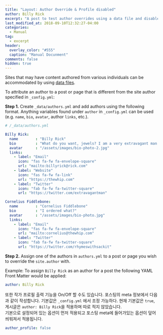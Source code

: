 ```yaml
---
title: "Layout: Author Override & Profile disabled"
author: Billy Rick
excerpt: "A post to test author overrides using a data file and disabled profile"
last_modified_at: 2018-09-10T12:32:27-04:00
categories:
  - Manual
tag:
  - excerpt
header:
  overlay_color: "#555"
  caption: "Manual Docunment"
comments: false
hidden: true
---
```


Sites that may have content authored from various individuals can be accommodated by using [data files](https://jekyllrb.com/docs/datafiles/).

To attribute an author to a post or page that is different from the site author specified in `_config.yml`:

**Step 1.** Create `_data/authors.yml` and add authors using the following format. Anything variables found under `author` in `_config.yml` can be used (e.g. `name`, `bio`, `avatar`, author `links`, etc.).

```yaml
# /_data/authors.yml

Billy Rick:
  name        : "Billy Rick"
  bio         : "What do you want, jewels? I am a very extravagant man."
  avatar      : "/assets/images/bio-photo-2.jpg"
  links:
    - label: "Email"
      icon: "fas fa-fw fa-envelope-square"
      url: "mailto:billyrick@rick.com"
    - label: "Website"
      icon: "fas fa-fw fa-link"
      url: "https://thewhip.com"
    - label: "Twitter"
      icon: "fab fa-fw fa-twitter-square"
      url: "https://twitter.com/extravagantman"

Cornelius Fiddlebone:
  name        : "Cornelius Fiddlebone"
  bio         : "I ordered what?"
  avatar      : "/assets/images/bio-photo.jpg"
  links:
    - label: "Email"
      icon: "fas fa-fw fa-envelope-square"
      url: "mailto:cornelius@thewhip.com"
    - label: "Twitter"
      icon: "fab fa-fw fa-twitter-square"
      url: "https://twitter.com/rhymeswithsackit"
```

**Step 2.** Assign one of the authors in `authors.yml` to a post or page you wish to override the `site.author` with. 

Example: To assign `Billy Rick` as an author for a post the following YAML Front Matter would be applied:

```yaml
author: Billy Rick
```

또한 작가 프로필 출력 기능을 On/Off 할 수도 있습니다. 포스팅의 meta 정보에서 다음과 같이 작성합니다.
기본값은 `_config.yml` 에서 조정 가능하다. 현재 기본값은 `true`, 게시글은 `author: Billy Rick`을 적용하며 따로 적지 않았습니다.   
기본으로 설정되어 있는 옵션이 먼저 적용되고 포스팅 meta에 들어가있는 옵션이 덮어 씌워져서 적용됩니다.
```yaml
author_profile: false
``` 